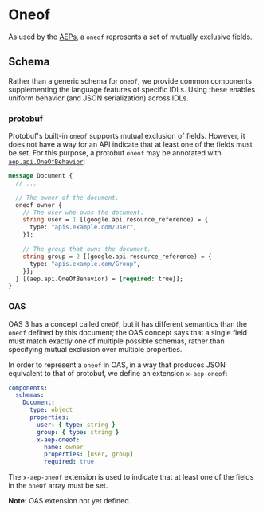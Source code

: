 # Oneof

As used by the [AEPs](http://aep.dev), a `oneof` represents a set of mutually
exclusive fields.

## Schema

Rather than a generic schema for `oneof`, we provide common components
supplementing the language features of specific IDLs. Using these enables
uniform behavior (and JSON serialization) across IDLs.

### protobuf

Protobuf's built-in `oneof` supports mutual exclusion of fields. However, it
does not have a way for an API indicate that at least one of the fields must be
set. For this purpose, a protobuf `oneof` may be annotated with
[`aep.api.OneOfBehavior`](../proto/aep-api/aep/api/oneof_behavior.proto):

```proto
message Document {
  // ...

  // The owner of the document.
  oneof owner {
    // The user who owns the document.
    string user = 1 [(google.api.resource_reference) = {
      type: "apis.example.com/User",
    }];

    // The group that owns the document.
    string group = 2 [(google.api.resource_reference) = {
      type: "apis.example.com/Group",
    }];
  } [(aep.api.OneOfBehavior) = {required: true}];
}
```

### OAS

OAS 3 has a concept called `oneOf`, but it has different semantics than the
`oneof` defined by this document; the OAS concept says that a single field must
match exactly one of multiple possible schemas, rather than specifying mutual
exclusion over multiple properties.

In order to represent a `oneof` in OAS, in a way that produces JSON equivalent
to that of protobuf, we define an extension `x-aep-oneof`:

```yaml
components:
  schemas:
    Document:
      type: object
      properties:
        user: { type: string }
        group: { type: string }
        x-aep-oneof:
          name: owner
          properties: [user, group]
          required: true
```

The `x-aep-oneof` extension is used to indicate that at least one of the fields
in the `oneOf` array must be set.

**Note:** OAS extension not yet defined.
